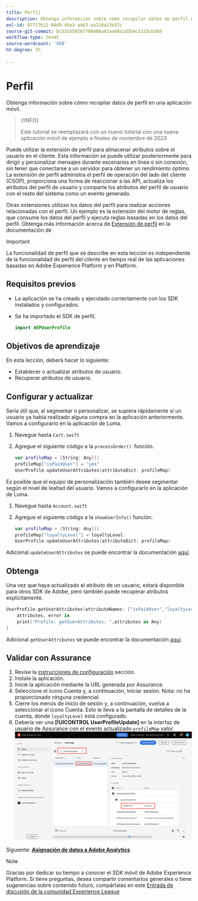 ```yaml
---
title: Perfil
description: Obtenga información sobre cómo recopilar datos de perfil en una aplicación móvil.
exl-id: 97717611-04d9-45e3-a443-ea220a13b57c
source-git-commit: bc53cb5926f708408a42aa98a1d364c5125cb36d
workflow-type: tm+mt
source-wordcount: '458'
ht-degree: 2%

---
```


# Perfil

Obtenga información sobre cómo recopilar datos de perfil en una aplicación móvil.

>[!INFO]
>
> Este tutorial se reemplazará con un nuevo tutorial con una nueva aplicación móvil de ejemplo a finales de noviembre de 2023

Puede utilizar la extensión de perfil para almacenar atributos sobre el usuario en el cliente. Esta información se puede utilizar posteriormente para dirigir y personalizar mensajes durante escenarios en línea o sin conexión, sin tener que conectarse a un servidor para obtener un rendimiento óptimo. La extensión de perfil administra el perfil de operación del lado del cliente (CSOP), proporciona una forma de reaccionar a las API, actualiza los atributos del perfil de usuario y comparte los atributos del perfil de usuario con el resto del sistema como un evento generado.

Otras extensiones utilizan los datos del perfil para realizar acciones relacionadas con el perfil. Un ejemplo es la extensión del motor de reglas, que consume los datos del perfil y ejecuta reglas basadas en los datos del perfil. Obtenga más información acerca de [Extensión de perfil](https://developer.adobe.com/client-sdks/documentation/profile/) en la documentación de

>[!IMPORTANT]
>
>La funcionalidad de perfil que se describe en esta lección es independiente de la funcionalidad de perfil del cliente en tiempo real de las aplicaciones basadas en Adobe Experience Platform y en Platform.


## Requisitos previos

* La aplicación se ha creado y ejecutado correctamente con los SDK instalados y configurados.
* Se ha importado el SDK de perfil.

  ```swift
  import AEPUserProfile
  ```

## Objetivos de aprendizaje

En esta lección, deberá hacer lo siguiente:

* Establecer o actualizar atributos de usuario.
* Recuperar atributos de usuario.


## Configurar y actualizar

Sería útil que, al segmentar o personalizar, se supiera rápidamente si un usuario ya había realizado alguna compra en la aplicación anteriormente. Vamos a configurarlo en la aplicación de Luma.

1. Navegue hasta `Cart.swift`

1. Agregue el siguiente código a la `processOrder() `función.

   ```swift
   var profileMap = [String: Any]()
   profileMap["isPaidUser"] = "yes"
   UserProfile.updateUserAttributes(attributeDict: profileMap)
   ```

Es posible que el equipo de personalización también desee segmentar según el nivel de lealtad del usuario. Vamos a configurarlo en la aplicación de Luma.

1. Navegue hasta `Account.swift`

1. Agregue el siguiente código a la `showUserInfo()` función.

   ```swift
   var profileMap = [String: Any]()
   profileMap["loyaltyLevel"] = loyaltyLevel
   UserProfile.updateUserAttributes(attributeDict: profileMap)
   ```

Adicional `updateUserAttributes` se puede encontrar la documentación [aquí](https://developer.adobe.com/client-sdks/documentation/profile/api-reference/#updateuserattribute).

## Obtenga

Una vez que haya actualizado el atributo de un usuario, estará disponible para otros SDK de Adobe, pero también puede recuperar atributos explícitamente.

```swift
UserProfile.getUserAttributes(attributeNames: ["isPaidUser","loyaltyLevel"]){
    attributes, error in
    print("Profile: getUserAttributes: ",attributes as Any)
}
```

Adicional `getUserAttributes` se puede encontrar la documentación [aquí](https://developer.adobe.com/client-sdks/documentation/profile/api-reference/#getuserattributes).

## Validar con Assurance

1. Revise la [instrucciones de configuración](assurance.md) sección.
1. Instale la aplicación.
1. Inicie la aplicación mediante la URL generada por Assurance.
1. Seleccione el icono Cuenta y, a continuación, Iniciar sesión. Nota: no ha proporcionado ninguna credencial.
1. Cierre los menús de inicio de sesión y, a continuación, vuelva a seleccionar el icono Cuenta. Esto le lleva a la pantalla de detalles de la cuenta, donde `loyaltyLevel` está configurado.
1. Debería ver una **[!UICONTROL UserProfileUpdate]** en la interfaz de usuario de Assurance con el evento actualizado `profileMap` valor.
   ![validar perfil](assets/mobile-profile-validate.png)

Siguiente: **[Asignación de datos a Adobe Analytics](analytics.md)**

>[!NOTE]
>
>Gracias por dedicar su tiempo a conocer el SDK móvil de Adobe Experience Platform. Si tiene preguntas, desea compartir comentarios generales o tiene sugerencias sobre contenido futuro, compártalas en este [Entrada de discusión de la comunidad Experience League](https://experienceleaguecommunities.adobe.com/t5/adobe-experience-platform-data/tutorial-discussion-implement-adobe-experience-cloud-in-mobile/td-p/443796)
